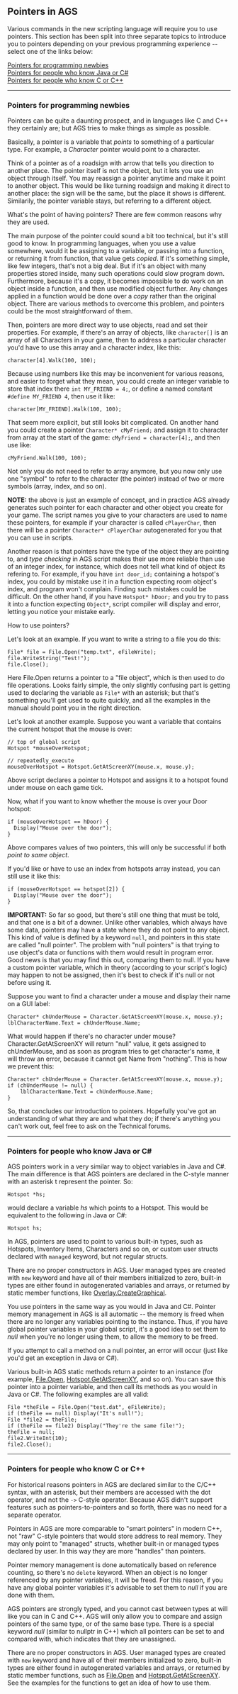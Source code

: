 ## Pointers in AGS

Various commands in the new scripting language will require you to use
pointers. This section has been split into three separate topics to
introduce you to pointers depending on your previous programming
experience -- select one of the links below:

[Pointers for programming newbies](#pointers-for-programming-newbies)<br>
[Pointers for people who know Java or C#](#pointers-for-people-who-know-java-or-c)<br>
[Pointers for people who know C or C++](#pointers-for-people-who-know-c-or-c)

---

### Pointers for programming newbies

Pointers can be quite a daunting prospect, and in languages like C and
C++ they certainly are; but AGS tries to make things as simple as
possible.

Basically, a pointer is a variable that *points* to something of a
particular type. For example, a *Character* pointer would point to
a character.

Think of a pointer as of a roadsign with arrow that tells you direction to another place. The pointer itself is not the object, but it lets you use an object through itself. You may reassign a pointer anytime and make it point to another object. This would be like turning roadsign and making it direct to another place: the sign will be the same, but the place it shows is different. Similarily, the pointer variable stays, but referring to a different object.

What's the point of having pointers? There are few common reasons why they are used.

The main purpose of the pointer could sound a bit too technical, but it's still good to know. In programming languages, when you use a value somewhere, would it be assigning to a variable, or passing into a function, or returning it from function, that value gets *copied*. If it's something simple, like few integers, that's not a big deal. But if it's an object with many properties stored inside, many such operations could slow program down.
Furthermore, because it's a copy, it becomes impossible to do work on an object inside a function, and then use modified object further. Any changes applied in a function would be done over a *copy* rather than the original object.
There are various methods to overcome this problem, and pointers could be the most straightforward of them.

Then, pointers are more direct way to use objects, read and set their properties. For example, if there's an array of objects, like `character[]` is an array of all Characters in your game, then to address a particular character you'd have to use this array and a character index, like this:

    character[4].Walk(100, 100);

Because using numbers like this may be inconvenient for various reasons, and easier to forget what they mean, you could create an integer variable to store that index there `int MY_FRIEND = 4;`, or define a named constant `#define MY_FRIEND 4`, then use it like:

    character[MY_FRIEND].Walk(100, 100);

That seem more explicit, but still looks bit complicated.
On another hand you could create a pointer `Character* cMyFriend;` and assign it to character from array at the start of the game: `cMyFriend = character[4];`, and then use like:

    cMyFriend.Walk(100, 100);

Not only you do not need to refer to array anymore, but you now only use one "symbol" to refer to the character (the pointer) instead of two or more symbols (array, index, and so on).

**NOTE:** the above is just an example of concept, and in practice AGS already generates such pointer for each character and other object you create for your game. The script names you give to your characters are used to name these pointers, for example if your character is called `cPlayerChar`, then there will be a pointer `Character* cPlayerChar` autogenerated for you that you can use in scripts.

Another reason is that pointers have the type of the object they are pointing to, and *type checking* in AGS script makes their use more reliable than use of an integer index, for instance, which does not tell what kind of object its refering to. For example, if you have `int door_id;` containing a hotspot's index, you could by mistake use it in a function expecting room object's index, and program won't complain. Finding such mistakes could be difficult. On the other hand, if you have `Hotspot* hDoor;` and you try to pass it into a function expecting `Object*`, script compiler will display and error, letting you notice your mistake early.

How to use pointers?

Let's look at an example. If you want to write a string to a file you do this:

    File* file = File.Open("temp.txt", eFileWrite);
    file.WriteString("Test!");
    file.Close();

Here File.Open returns a pointer to a "file object", which is then used to do file operations. Looks fairly simple, the only slightly confusing part is
getting used to declaring the variable as `File*` with an asterisk; but that's something you'll get used to quite quickly, and all the examples in the manual should point you in the right direction.

Let's look at another example. Suppose you want a variable that contains the current hotspot that the mouse is over:

    // top of global script
    Hotspot *mouseOverHotspot;

    // repeatedly_execute
    mouseOverHotspot = Hotspot.GetAtScreenXY(mouse.x, mouse.y);

Above script declares a pointer to Hotspot and assigns it to a hotspot found under mouse on each game tick.

Now, what if you want to know whether the mouse is over your Door hotspot:

    if (mouseOverHotspot == hDoor) {
      Display("Mouse over the door");
    }

Above compares values of two pointers, this will only be successful if both *point to same object*.

If you'd like or have to use an index from hotspots array instead, you can still use it like this:

    if (mouseOverHotspot == hotspot[2]) {
      Display("Mouse over the door");
    }

**IMPORTANT:** So far so good, but there's still one thing that must be told, and that one is a bit of a downer. Unlike other variables, which always have some data, pointers may have a state where they do not point to any object. This kind of value is defined by a keyword `null`, and pointers in this state are called "null pointer".
The problem with "null pointers" is that trying to use object's data or functions with them would result in program error. Good news is that you may find this out, comparing them to null. If you have a custom pointer variable, which in theory (according to your script's logic) may happen to not be assigned, then it's best to check if it's null or not before using it.

Suppose you want to find a character under a mouse and display their name on a GUI label:

    Character* chUnderMouse = Character.GetAtScreenXY(mouse.x, mouse.y);
    lblCharacterName.Text = chUnderMouse.Name;

What would happen if there's no character under mouse? Character.GetAtScreenXY will return "null" value, it gets assigned to chUnderMouse, and as soon as program tries to get character's name, it will throw an error, because it cannot get Name from "nothing". This is how we prevent this:

    Character* chUnderMouse = Character.GetAtScreenXY(mouse.x, mouse.y);
    if (chUnderMouse != null) {
        lblCharacterName.Text = chUnderMouse.Name;
    }

So, that concludes our introduction to pointers. Hopefully you've got an
understanding of what they are and what they do; if there's anything you
can't work out, feel free to ask on the Technical forums.

---

### Pointers for people who know Java or C#

AGS pointers work in a very similar way to object variables in Java and
C#. The main difference is that AGS pointers are declared in the
C-style manner with an asterisk t represent the pointer. So:

    Hotspot *hs;

would declare a variable *hs* which points to a Hotspot. This would be
equivalent to the following in Java or C#:

    Hotspot hs;

In AGS, pointers are used to point to various built-in types, such as
Hotspots, Inventory Items, Characters and so on, or custom user structs declared with `managed` keyword, but not regular structs.

There are no proper constructors in AGS. User managed types are created with `new` keyword and have all of their members initialized to zero, built-in types are either found in autogenerated variables and arrays, or returned by static member functions, like [Overlay.CreateGraphical](Overlay#overlaycreategraphical).

You use pointers in the same way as you would in Java and C#. Pointer memory management in AGS is all automatic -- the memory is freed
when there are no longer any variables pointing to the instance. Thus,
if you have global pointer variables in your global script, it's a good
idea to set them to *null* when you're no longer using them, to allow
the memory to be freed.

If you attempt to call a method on a null pointer, an error will occur
(just like you'd get an exception in Java or C#).

Various built-in AGS static methods return a pointer to an instance (for
example, [File.Open](File#fileopen),
[Hotspot.GetAtScreenXY](Hotspot#hotspotgetatscreenxy), and so on).
You can save this pointer into a pointer variable, and then call its
methods as you would in Java or C#. The following examples are all
valid:

    File *theFile = File.Open("test.dat", eFileWrite);
    if (theFile == null) Display("It's null!");
    File *file2 = theFile;
    if (theFile == file2) Display("They're the same file!");
    theFile = null;
    file2.WriteInt(10);
    file2.Close();

---

### Pointers for people who know C or C++

For historical reasons pointers in AGS are declared similar to the C/C++ syntax, with
an asterisk, but their members are accessed with the dot operator, and not the `->`
C-style operator. Because AGS didn't support features such as
pointers-to-pointers and so forth, there was no need for a separate
operator.

Pointers in AGS are more comparable to "smart pointers" in modern C++, not "raw" C-style pointers that would store address to real memory.
They may only point to "managed" structs, whether built-in or managed types declared by user. In this way they are more "handles" than pointers.

Pointer memory management is done automatically based on reference counting, so there's no `delete` keyword. When an object is no longer referenced by any pointer variables, it will be freed. For this reason, if you have any
global pointer variables it's advisable to set them to *null* if you are
done with them.

AGS pointers are strongly typed, and you cannot cast between types at
will like you can in C and C++. AGS will only allow you to compare and
assign pointers of the same type, or of the same base type. There is a
special keyword *null* (similar to nullptr in C++) which all pointers can be set to and compared
with, which indicates that they are unassigned.

There are no proper constructors in AGS. User managed types are created with `new` keyword and have all of their members initialized to zero, built-in types are either found in autogenerated variables and arrays, or returned by static member functions, such as
[File.Open](File#fileopen) and
[Hotspot.GetAtScreenXY](Hotspot#hotspotgetatscreenxy). See the
examples for the functions to get an idea of how to use them.
